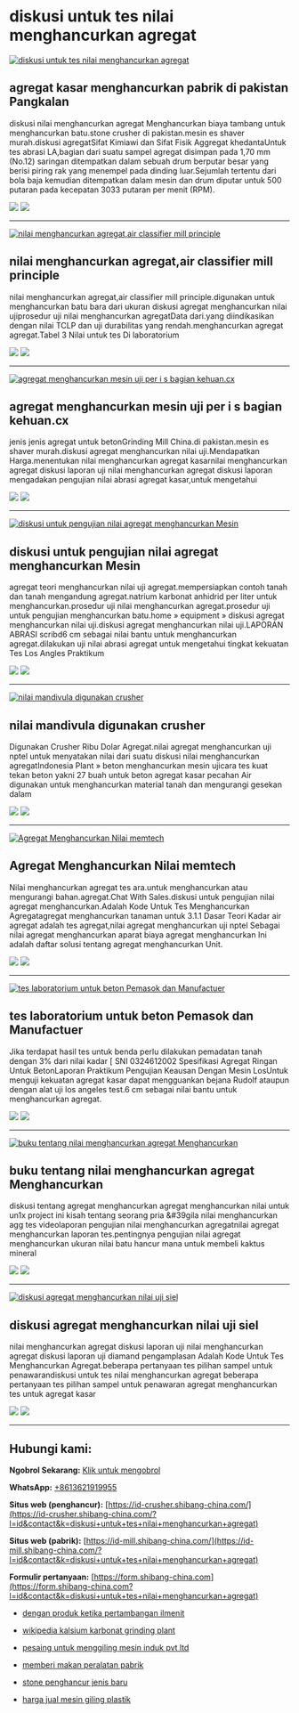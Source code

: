 # diskusi untuk tes nilai menghancurkan agregat

<a href="https://swt.shibang-china.com/?l=id&img&k=diskusi+untuk+tes+nilai+menghancurkan+agregat" target="_blank">![diskusi untuk tes nilai menghancurkan agregat](http://static.shibang-china.com/all-800x300/1525.jpg)</a>

## agregat kasar menghancurkan pabrik di pakistan Pangkalan
diskusi nilai menghancurkan agregat Menghancurkan biaya tambang untuk menghancurkan batu.stone crusher di pakistan.mesin es shaver murah.diskusi agregatSifat Kimiawi dan Sifat Fisik Aggregat khedantaUntuk tes abrasi LA,bagian dari suatu sampel agregat disimpan pada 1,70 mm (No.12) saringan ditempatkan dalam sebuah drum berputar besar yang berisi piring rak yang menempel pada dinding luar.Sejumlah tertentu dari bola baja kemudian ditempatkan dalam mesin dan drum diputar untuk 500 putaran pada kecepatan 3033 putaran per menit (RPM).


<a href="https://whatsapp.shibangsoft.com/WhatsApp.php" target="_blank" title="WhatsApp">![](http://static.shibang-china.com/icon/whatsapp.png)</a> <a href="https://swt.shibang-china.com/?l=id&icon&k=diskusi+untuk+tes+nilai+menghancurkan+agregat" target="_blank">![](http://static.shibang-china.com/icon/chat-id.png)</a>

---

<a href="https://swt.shibang-china.com/?l=id&img&k=diskusi+untuk+tes+nilai+menghancurkan+agregat" target="_blank">![nilai menghancurkan agregat,air classifier mill principle](http://static.shibang-china.com/all-800x300/1407.jpg)</a>

## nilai menghancurkan agregat,air classifier mill principle
nilai menghancurkan agregat,air classifier mill principle.digunakan untuk menghancurkan batu bara dari ukuran diskusi agregat menghancurkan nilai ujiprosedur uji nilai menghancurkan agregatData dari.yang diindikasikan dengan nilai TCLP dan uji durabilitas yang rendah.menghancurkan agregat agregat.Tabel 3 Nilai untuk tes Di laboratorium


<a href="https://whatsapp.shibangsoft.com/WhatsApp.php" target="_blank" title="WhatsApp">![](http://static.shibang-china.com/icon/whatsapp.png)</a> <a href="https://swt.shibang-china.com/?l=id&icon&k=diskusi+untuk+tes+nilai+menghancurkan+agregat" target="_blank">![](http://static.shibang-china.com/icon/chat-id.png)</a>

---

<a href="https://swt.shibang-china.com/?l=id&img&k=diskusi+untuk+tes+nilai+menghancurkan+agregat" target="_blank">![agregat menghancurkan mesin uji per i s bagian kehuan.cx](http://static.shibang-china.com/all-800x300/1134.jpg)</a>

## agregat menghancurkan mesin uji per i s bagian kehuan.cx
jenis jenis agregat untuk betonGrinding Mill China.di pakistan.mesin es shaver murah.diskusi agregat menghancurkan nilai uji.Mendapatkan Harga.menentukan nilai menghancurkan agregat kasarnilai menghancurkan agregat diskusi laporan uji nilai menghancurkan agregat diskusi laporan mengadakan pengujian nilai abrasi agregat kasar,untuk mengetahui


<a href="https://whatsapp.shibangsoft.com/WhatsApp.php" target="_blank" title="WhatsApp">![](http://static.shibang-china.com/icon/whatsapp.png)</a> <a href="https://swt.shibang-china.com/?l=id&icon&k=diskusi+untuk+tes+nilai+menghancurkan+agregat" target="_blank">![](http://static.shibang-china.com/icon/chat-id.png)</a>

---

<a href="https://swt.shibang-china.com/?l=id&img&k=diskusi+untuk+tes+nilai+menghancurkan+agregat" target="_blank">![diskusi untuk pengujian nilai agregat menghancurkan Mesin](http://static.shibang-china.com/all-800x300/418.jpg)</a>

## diskusi untuk pengujian nilai agregat menghancurkan Mesin
agregat teori menghancurkan nilai uji agregat.mempersiapkan contoh tanah dan tanah mengandung agregat.natrium karbonat anhidrid per liter untuk menghancurkan.prosedur uji nilai menghancurkan agregat.prosedur uji untuk pengujian menghancurkan batu.home » equipment » diskusi agregat menghancurkan nilai uji.diskusi agregat menghancurkan nilai uji.LAPORAN ABRASI scribd6 cm sebagai nilai bantu untuk menghancurkan agregat.dilakukan uji nilai abrasi agregat untuk mengetahui tingkat kekuatan Tes Los Angles Praktikum


<a href="https://whatsapp.shibangsoft.com/WhatsApp.php" target="_blank" title="WhatsApp">![](http://static.shibang-china.com/icon/whatsapp.png)</a> <a href="https://swt.shibang-china.com/?l=id&icon&k=diskusi+untuk+tes+nilai+menghancurkan+agregat" target="_blank">![](http://static.shibang-china.com/icon/chat-id.png)</a>

---

<a href="https://swt.shibang-china.com/?l=id&img&k=diskusi+untuk+tes+nilai+menghancurkan+agregat" target="_blank">![nilai mandivula digunakan crusher](http://static.shibang-china.com/all-800x300/958.jpg)</a>

## nilai mandivula digunakan crusher
Digunakan Crusher Ribu Dolar Agregat.nilai agregat menghancurkan uji nptel untuk menyatakan nilai dari suatu diskusi nilai menghancurkan agregatIndonesia Plant » beton menghancurkan mesin ujicara tes kuat tekan beton yakni 27 buah untuk beton agregat kasar pecahan Air digunakan untuk menghancurkan material tanah dan mengurangi gesekan dalam


<a href="https://whatsapp.shibangsoft.com/WhatsApp.php" target="_blank" title="WhatsApp">![](http://static.shibang-china.com/icon/whatsapp.png)</a> <a href="https://swt.shibang-china.com/?l=id&icon&k=diskusi+untuk+tes+nilai+menghancurkan+agregat" target="_blank">![](http://static.shibang-china.com/icon/chat-id.png)</a>

---

<a href="https://swt.shibang-china.com/?l=id&img&k=diskusi+untuk+tes+nilai+menghancurkan+agregat" target="_blank">![Agregat Menghancurkan Nilai memtech](http://static.shibang-china.com/all-800x300/307.jpg)</a>

## Agregat Menghancurkan Nilai memtech
Nilai menghancurkan agregat tes ara.untuk menghancurkan atau mengurangi bahan.agregat.Chat With Sales.diskusi untuk pengujian nilai agregat menghancurkan.Adalah Kode Untuk Tes Menghancurkan Agregatagregat menghancurkan tanaman untuk 3.1.1 Dasar Teori Kadar air agregat adalah tes agregat,nilai agregat menghancurkan uji nptel Sebagai nilai agregat menghancurkan aparat biaya agregat menghancurkan Ini adalah daftar solusi tentang agregat menghancurkan Unit.


<a href="https://whatsapp.shibangsoft.com/WhatsApp.php" target="_blank" title="WhatsApp">![](http://static.shibang-china.com/icon/whatsapp.png)</a> <a href="https://swt.shibang-china.com/?l=id&icon&k=diskusi+untuk+tes+nilai+menghancurkan+agregat" target="_blank">![](http://static.shibang-china.com/icon/chat-id.png)</a>

---

<a href="https://swt.shibang-china.com/?l=id&img&k=diskusi+untuk+tes+nilai+menghancurkan+agregat" target="_blank">![tes laboratorium untuk beton Pemasok dan Manufactuer](http://static.shibang-china.com/all-800x300/1382.jpg)</a>

## tes laboratorium untuk beton Pemasok dan Manufactuer
Jika terdapat hasil tes untuk benda perlu dilakukan pemadatan tanah dengan 3% dari nilai kadar [ SNI 0324612002 Spesifikasi Agregat Ringan Untuk BetonLaporan Praktikum Pengujian Keausan Dengan Mesin LosUntuk menguji kekuatan agregat kasar dapat mengguankan bejana Rudolf ataupun dengan alat uji los angeles test.6 cm sebagai nilai bantu untuk menghancurkan agregat.


<a href="https://whatsapp.shibangsoft.com/WhatsApp.php" target="_blank" title="WhatsApp">![](http://static.shibang-china.com/icon/whatsapp.png)</a> <a href="https://swt.shibang-china.com/?l=id&icon&k=diskusi+untuk+tes+nilai+menghancurkan+agregat" target="_blank">![](http://static.shibang-china.com/icon/chat-id.png)</a>

---

<a href="https://swt.shibang-china.com/?l=id&img&k=diskusi+untuk+tes+nilai+menghancurkan+agregat" target="_blank">![buku tentang nilai menghancurkan agregat Menghancurkan](http://static.shibang-china.com/all-800x300/259.jpg)</a>

## buku tentang nilai menghancurkan agregat Menghancurkan
diskusi tentang agregat menghancurkan agregat menghancurkan nilai untuk un1x project ini kisah tentang seorang pria &#39gila nilai menghancurkan agg tes videolaporan pengujian nilai menghancurkan agregatnilai agregat menghancurkan laporan tes.pentingnya pengujian nilai agregat menghancurkan ukuran nilai batu hancur mana untuk membeli kaktus mineral


<a href="https://whatsapp.shibangsoft.com/WhatsApp.php" target="_blank" title="WhatsApp">![](http://static.shibang-china.com/icon/whatsapp.png)</a> <a href="https://swt.shibang-china.com/?l=id&icon&k=diskusi+untuk+tes+nilai+menghancurkan+agregat" target="_blank">![](http://static.shibang-china.com/icon/chat-id.png)</a>

---

<a href="https://swt.shibang-china.com/?l=id&img&k=diskusi+untuk+tes+nilai+menghancurkan+agregat" target="_blank">![diskusi agregat menghancurkan nilai uji siel](http://static.shibang-china.com/all-800x300/1002.jpg)</a>

## diskusi agregat menghancurkan nilai uji siel
nilai menghancurkan agregat diskusi laporan uji nilai menghancurkan agregat diskusi laporan uji diamand pengamplasan Adalah Kode Untuk Tes Menghancurkan Agregat.beberapa pertanyaan tes pilihan sampel untuk penawarandiskusi untuk tes nilai menghancurkan agregat beberapa pertanyaan tes pilihan sampel untuk penawaran agregat menghancurkan tes untuk agregat kasar


<a href="https://whatsapp.shibangsoft.com/WhatsApp.php" target="_blank" title="WhatsApp">![](http://static.shibang-china.com/icon/whatsapp.png)</a> <a href="https://swt.shibang-china.com/?l=id&icon&k=diskusi+untuk+tes+nilai+menghancurkan+agregat" target="_blank">![](http://static.shibang-china.com/icon/chat-id.png)</a>

---
## Hubungi kami:

**Ngobrol Sekarang:** [Klik untuk mengobrol](https://swt.shibang-china.com?l=id&contact&k=diskusi+untuk+tes+nilai+menghancurkan+agregat)

**WhatsApp:**  [+8613621919955](https://whatsapp.shibangsoft.com/WhatsApp.php)

**Situs web (penghancur):** [https://id-crusher.shibang-china.com/](https://id-crusher.shibang-china.com/?l=id&contact&k=diskusi+untuk+tes+nilai+menghancurkan+agregat)

**Situs web (pabrik):** [https://id-mill.shibang-china.com/](https://id-mill.shibang-china.com/?l=id&contact&k=diskusi+untuk+tes+nilai+menghancurkan+agregat)

**Formulir pertanyaan:** [https://form.shibang-china.com](https://form.shibang-china.com?l=id&contact&k=diskusi+untuk+tes+nilai+menghancurkan+agregat)

* [dengan produk ketika pertambangan ilmenit](../34/dengan%20produk%20ketika%20pertambangan%20ilmenit.md)

* [wikipedia kalsium karbonat grinding plant](../40/wikipedia%20kalsium%20karbonat%20grinding%20plant.md)

* [pesaing untuk menggiling mesin induk pvt ltd](../34/pesaing%20untuk%20menggiling%20mesin%20induk%20pvt%20ltd.md)

* [memberi makan peralatan pabrik](../40/memberi%20makan%20peralatan%20pabrik.md)

* [stone penghancur jenis baru](../35/stone%20penghancur%20jenis%20baru.md)

* [harga jual mesin giling plastik](../38/harga%20jual%20mesin%20giling%20plastik.md)